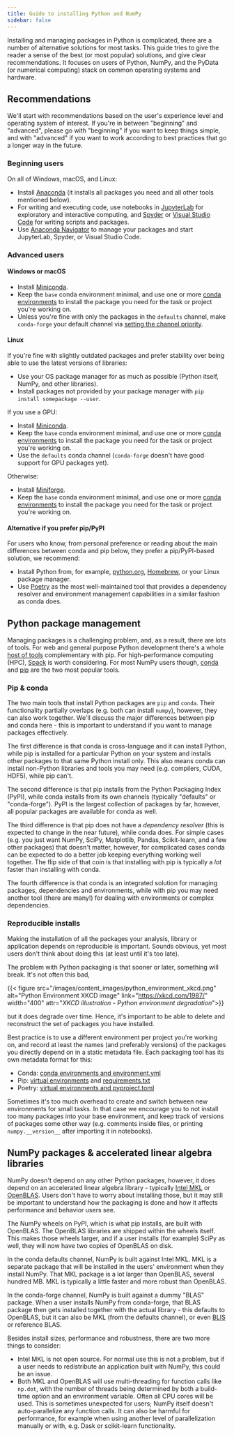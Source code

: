 ```yaml
---
title: Guide to installing Python and NumPy
sidebar: false
---
```


Installing and managing packages in Python is complicated, there are a
number of alternative solutions for most tasks. This guide tries to give the
reader a sense of the best (or most popular) solutions, and give clear
recommendations. It focuses on users of Python, NumPy, and the PyData (or
numerical computing) stack on common operating systems and hardware.

## Recommendations

We'll start with recommendations based on the user's experience level and
operating system of interest. If you're in between "beginning" and "advanced",
please go with "beginning" if you want to keep things simple, and with
"advanced" if you want to work according to best practices that go a longer way
in the future.

### Beginning users

On all of Windows, macOS, and Linux:

- Install [Anaconda](https://www.anaconda.com/distribution/) (it installs all
  packages you need and all other tools mentioned below).
- For writing and executing code, use notebooks in
  [JupyterLab](https://jupyterlab.readthedocs.io/en/stable/index.html) for
  exploratory and interactive computing, and
  [Spyder](https://www.spyder-ide.org/) or [Visual Studio Code](https://code.visualstudio.com/)
  for writing scripts and packages.
- Use [Anaconda Navigator](https://docs.anaconda.com/anaconda/navigator/) to
  manage your packages and start JupyterLab, Spyder, or Visual Studio Code.


### Advanced users

#### Windows or macOS

- Install [Miniconda](https://docs.conda.io/en/latest/miniconda.html).
- Keep the `base` conda environment minimal, and use one or more
  [conda environments](https://docs.conda.io/projects/conda/en/latest/user-guide/tasks/manage-environments.html#)
  to install the package you need for the task or project you're working on.
- Unless you're fine with only the packages in the `defaults` channel, make `conda-forge`
  your default channel via [setting the channel priority](https://conda-forge.org/docs/user/introduction.html#how-can-i-install-packages-from-conda-forge).


#### Linux

If you're fine with slightly outdated packages and prefer stability over being
able to use the latest versions of libraries:
- Use your OS package manager for as much as possible (Python itself, NumPy, and
  other libraries).
- Install packages not provided by your package manager with `pip install somepackage --user`.

If you use a GPU:
- Install [Miniconda](https://docs.conda.io/en/latest/miniconda.html).
- Keep the `base` conda environment minimal, and use one or more
  [conda environments](https://docs.conda.io/projects/conda/en/latest/user-guide/tasks/manage-environments.html#)
  to install the package you need for the task or project you're working on.
- Use the `defaults` conda channel (`conda-forge` doesn't have good support for
  GPU packages yet).

Otherwise:
- Install [Miniforge](https://github.com/conda-forge/miniforge).
- Keep the `base` conda environment minimal, and use one or more
  [conda environments](https://docs.conda.io/projects/conda/en/latest/user-guide/tasks/manage-environments.html#)
  to install the package you need for the task or project you're working on.


#### Alternative if you prefer pip/PyPI

For users who know, from personal preference or reading about the main
differences between conda and pip below, they prefer a pip/PyPI-based solution,
we recommend:
- Install Python from, for example, [python.org](https://www.python.org/downloads/),
  [Homebrew](https://brew.sh/), or your Linux package manager.
- Use [Poetry](https://python-poetry.org/) as the most well-maintained tool
  that provides a dependency resolver and environment management capabilities
  in a similar fashion as conda does.


## Python package management

Managing packages is a challenging problem, and, as a result, there are lots of
tools. For web and general purpose Python development there's a whole
[host of tools](https://packaging.python.org/guides/tool-recommendations/)
complementary with pip. For high-performance computing (HPC),
[Spack](https://github.com/spack/spack) is worth considering. For most NumPy
users though, [conda](https://conda.io/en/latest/) and
[pip](https://pip.pypa.io/en/stable/) are the two most popular tools.


### Pip & conda

The two main tools that install Python packages are `pip` and `conda`. Their
functionality partially overlaps (e.g. both can install `numpy`), however, they
can also work together. We'll discuss the major differences between pip and
conda here - this is important to understand if you want to manage packages
effectively.

The first difference is that conda is cross-language and it can install Python,
while pip is installed for a particular Python on your system and installs other
packages to that same Python install only. This also means conda can install
non-Python libraries and tools you may need (e.g. compilers, CUDA, HDF5), while
pip can't.

The second difference is that pip installs from the Python Packaging Index
(PyPI), while conda installs from its own channels (typically "defaults" or
"conda-forge"). PyPI is the largest collection of packages by far, however, all
popular packages are available for conda as well.

The third difference is that pip does not have a _dependency resolver_ (this is
expected to change in the near future), while conda does. For simple cases (e.g.
you just want NumPy, SciPy, Matplotlib, Pandas, Scikit-learn, and a few other
packages) that doesn't matter, however, for complicated cases conda can be
expected to do a better job keeping everything working well together. The flip
side of that coin is that installing with pip is typically a _lot_ faster than
installing with conda.

The fourth difference is that conda is an integrated solution for managing
packages, dependencies and environments, while with pip you may need another
tool (there are many!) for dealing with environments or complex dependencies.


### Reproducible installs

Making the installation of all the packages your analysis, library or
application depends on reproducible is important. Sounds obvious, yet most
users don't think about doing this (at least until it's too late).

The problem with Python packaging is that sooner or later, something will
break. It's not often this bad,

{{< figure src="/images/content_images/python_environment_xkcd.png"
           alt="Python Environment XKCD image"
           link="https://xkcd.com/1987/"
           width="400"
           attr="_XKCD illustration - Python environment degradation_">}}

but it does degrade over time. Hence, it's important to be able to delete and
reconstruct the set of packages you have installed.

Best practice is to use a different environment per project you're working on,
and record at least the names (and preferably versions) of the packages you
directly depend on in a static metadata file. Each packaging tool has its own
metadata format for this:
- Conda: [conda environments and environment.yml](https://docs.conda.io/projects/conda/en/latest/user-guide/tasks/manage-environments.html#)
- Pip: [virtual environments](https://docs.python.org/3/tutorial/venv.html) and
  [requirements.txt](https://pip.readthedocs.io/en/latest/user_guide/#requirements-files)
- Poetry: [virtual environments and pyproject.toml](https://python-poetry.org/docs/basic-usage/)

Sometimes it's too much overhead to create and switch between new environments
for small tasks. In that case we encourage you to not install too many packages
into your base environment, and keep track of versions of packages some other
way (e.g. comments inside files, or printing `numpy.__version__` after
importing it in notebooks).


## NumPy packages & accelerated linear algebra libraries

NumPy doesn't depend on any other Python packages, however, it does depend on an
accelerated linear algebra library - typically
[Intel MKL](https://software.intel.com/en-us/mkl) or
[OpenBLAS](https://www.openblas.net/). Users don't have to worry about
installing those, but it may still be important to understand how the packaging
is done and how it affects performance and behavior users see.

The NumPy wheels on PyPI, which is what pip installs, are built with OpenBLAS.
The OpenBLAS libraries are shipped within the wheels itself. This makes those
wheels larger, and if a user installs (for example) SciPy as well, they will
now have two copies of OpenBLAS on disk.

In the conda defaults channel, NumPy is built against Intel MKL. MKL is a
separate package that will be installed in the users' environment when they
install NumPy. That MKL package is a lot larger than OpenBLAS, several hundred
MB. MKL is typically a little faster and more robust than OpenBLAS.

In the conda-forge channel, NumPy is built against a dummy "BLAS" package. When
a user installs NumPy from conda-forge, that BLAS package then gets installed
together with the actual library - this defaults to OpenBLAS, but it can also
be MKL (from the defaults channel), or even
[BLIS](https://github.com/flame/blis) or reference BLAS.

Besides install sizes, performance and robustness, there are two more things to
consider:
- Intel MKL is not open source. For normal use this is not a problem, but if
  a user needs to redistribute an application built with NumPy, this could be
  an issue.
- Both MKL and OpenBLAS will use multi-threading for function calls like
  `np.dot`, with the number of threads being determined by both a build-time
  option and an environment variable. Often all CPU cores will be used. This is
  sometimes unexpected for users; NumPy itself doesn't auto-parallelize any
  function calls. It can also be harmful for performance, for example when
  using another level of parallelization manually or with, e.g. Dask or
  scikit-learn functionality.

